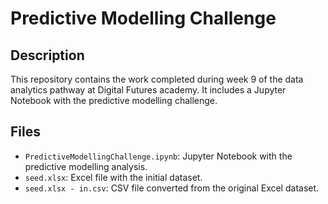 # Predictive Modelling Challenge

## Description
This repository contains the work completed during week 9 of the data analytics pathway at Digital Futures academy. It includes a Jupyter Notebook with the predictive modelling challenge.

## Files
- `PredictiveModellingChallenge.ipynb`: Jupyter Notebook with the predictive modelling analysis.
- `seed.xlsx`: Excel file with the initial dataset.
- `seed.xlsx - in.csv`: CSV file converted from the original Excel dataset.

